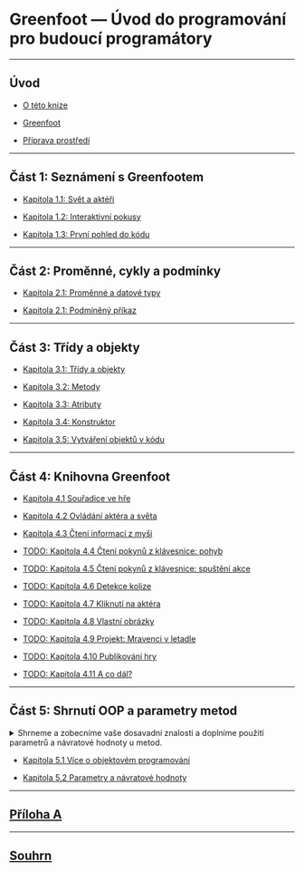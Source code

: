 # Greenfoot &mdash; Úvod do programování pro budoucí programátory

---
## Úvod

- [O této knize](000_uvod/01_o-knize.md)

- [Greenfoot](000_uvod/02_greenfoot.md)

- [Příprava prostředí](000_uvod/03_priprava.md)

---
## Část 1: Seznámení s Greenfootem

- [Kapitola 1.1: Svět a aktéři](010_seznameni-s-greenfootem/01_svet-a-akteri.md)

- [Kapitola 1.2: Interaktivní pokusy](010_seznameni-s-greenfootem/02_interaktivni-pokusy.md)

- [Kapitola 1.3: První pohled do kódu](010_seznameni-s-greenfootem/03_kod.md)

---
## Část 2: Proměnné, cykly a podmínky

 - [Kapitola 2.1: Proměnné a datové typy](020_promenne-a-cykly/010_promenne-datove-typy.md)
 
 - [Kapitola 2.1: Podmíněný příkaz](020_promenne-a-cykly/020_if.md)

---
## Část 3: Třídy a objekty

 - [Kapitola 3.1: Třídy a objekty](030_java/01_tridy.md)
 
 - [Kapitola 3.2: Metody](030_java/02_metody.md)

 - [Kapitola 3.3: Atributy](030_java/03_atributy.md)

 - [Kapitola 3.4: Konstruktor](030_java/04_konstruktor.md)

 - [Kapitola 3.5: Vytváření objektů v kódu](030_java/05_new.md)

---
## Část 4: Knihovna Greenfoot

 - [Kapitola 4.1 Souřadice ve hře](040_greenfoot/010_souradnice.md)

 - [Kapitola 4.2 Ovládání aktéra a světa](040_greenfoot/020_akter-a-svet.md)

 - [Kapitola 4.3 Čtení informací z myši](040_greenfoot/030_mys.md)

 - [TODO: Kapitola 4.4 Čtení pokynů z klávesnice: pohyb](040_greenfoot/040_klavesnice-pohyb.md)

 - [TODO: Kapitola 4.5 Čtení pokynů z klávesnice: spuštění akce](040_greenfoot/050_klavesnice-akce.md)

 - [TODO: Kapitola 4.6 Detekce kolize](040_greenfoot/060_kolize.md)

 - [TODO: Kapitola 4.7 Kliknutí na aktéra](040_greenfoot/070_kliknuti.md)

 - [TODO: Kapitola 4.8 Vlastní obrázky](040_greenfoot/080_vlastni-obrazky.md)

 - [TODO: Kapitola 4.9 Projekt: Mravenci v letadle](040_greenfoot/090_projekt-mravenci.md)

 - [TODO: Kapitola 4.10 Publikování hry](040_greenfoot/100_publikovani-hry.md)

 - [TODO: Kapitola 4.11 A co dál?](040_greenfoot/110_co-dal.md)

---
## Část 5: Shrnutí OOP a parametry metod

<details><summary>Shrneme a zobecníme vaše dosavadní znalosti a&nbsp;doplníme použití parametrů a&nbsp;návratové hodnoty u&nbsp;metod.</summary>
V této části knihy shrneme a zobecníme vaše dosavadní znalosti z objektového programování a zápisu kódu obecně.

Doplníme také možnost použití parametrů a návratové hodnoty u metod, které jsme sice mnohokrát využívali, ale zatím je neumíme zapsat u svých vlastních metod a konstruktorů.</details>

 - [Kapitola 5.1 Více o objektovém programování](050_shrnuti/010_oop.md)

 - [Kapitola 5.2 Parametry a návratové hodnoty](050_shrnuti/020_parametry.md)

---
## [Příloha A](pa_priloha-a/)
---
## [Souhrn](souhrn/)
